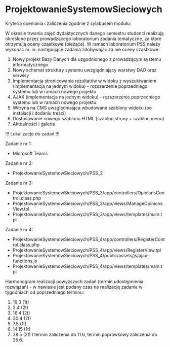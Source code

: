 # ProjektowanieSystemowSieciowych

Kryteria oceniania i zaliczenia zgodnie z sylabusem modułu:

W okresie trwania zajęć dydaktycznych danego semestru studenci realizują określone przez prowadzącego laboratorium zadania tematyczne, za które otrzymują oceny cząstkowe (bieżące).  W ramach laboratorium PSS należy wykonać m. in. następujące zadania zdobywając za nie oceny cząstkowe:
1. Nowy projekt Bazy Danych dla uzgodnionego z prowadzącym systemu informatycznego
2. Nowy schemat struktury systemu uwzględniający warstwy DAO oraz serwisy
3. Implementacja stronicowania rezultatów w widoku z wyszukiwaniem (implementacja na jednym widoku) - rozszerzenie poprzedniego systemu lub w ramach nowego projektu
4. AJAX (implementacja na jednym widoku) - rozszerzenie poprzedniego systemu lub w ramach nowego projektu
5. Witryna na CMS uwzględniająca wbudowane szablony widoku (po instalacji i dodaniu treści)
6. Dostosowanie nowego szablonu HTML (szablon strony + szablon menu)
7. Aktualności i galeria

!!! Lokalizacje do zadań !!!

Zadanie nr 1:
- Microsoft Teams

Zadanie nr 2:
- ProjektowanieSystemowSieciowych/PSS_2

Zadanie nr 3:
- ProjektowanieSystemowSieciowych/PSS_3/app/controllers/OpinionsControl.class.php
- ProjektowanieSystemowSieciowych/PSS_3/app/views/ManageOpinionsView.tpl
- ProjektowanieSystemowSieciowych/PSS_3/app/views/templates/main.tpl

Zadanie nr 4:
- ProjektowanieSystemowSieciowych/PSS_4/app/controllers/RegisterControl.class.php
- ProjektowanieSystemowSieciowych/PSS_4/app/views/RegisterView.tpl
- ProjektowanieSystemowSieciowych/PSS_4/public/assets/js/ajax-functions.js
- ProjektowanieSystemowSieciowych/PSS_4/app/views/templates/main.tpl

Harmonogram realizacji powyższych zadań (termin udostępnienia rozwiązań) - w nawiasie jest podany czas na realizację zadania w tygodniach od poprzedniego terminu:
1. 19.3  (1t)
2. 2.4  (2t) 
3. 16.4  (2t)
4. 30.4  (2t)
5. 7.5  (1t)
6. 14.15  (1t)
7. 28.5  (2t)
I termin zaliczenia do 11.6, termin poprawkowy zaliczenia do 25.6.
